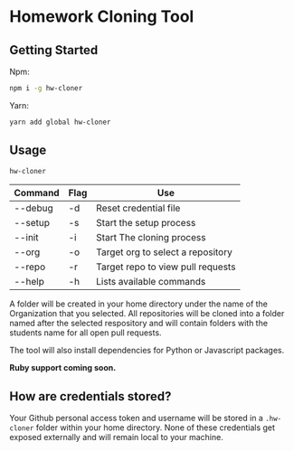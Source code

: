 # Homework Cloning Tool

## Getting Started

Npm:

```sh
npm i -g hw-cloner
```

Yarn:

```sh
yarn add global hw-cloner
```

## Usage

```sh
hw-cloner
```

| Command | Flag | Use                               |
| ------- | ---- | --------------------------------- |
| --debug | -d   | Reset credential file             |
| --setup | -s   | Start the setup process           |
| --init  | -i   | Start The cloning process         |
| --org   | -o   | Target org to select a repository |
| --repo  | -r   | Target repo to view pull requests |
| --help  | -h   | Lists available commands          |

A folder will be created in your home directory under the name of the Organization that you selected. All repositories will be cloned into a folder named after the selected respository and will contain folders with the students name for all open pull requests.

The tool will also install dependencies for Python or Javascript packages.

**Ruby support coming soon.**

## How are credentials stored?

Your Github personal access token and username will be stored in a `.hw-cloner` folder within your home directory. None of these credentials get exposed externally and will remain local to your machine.
